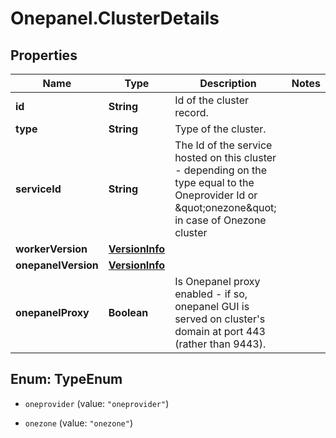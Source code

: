 # Onepanel.ClusterDetails

## Properties
Name | Type | Description | Notes
------------ | ------------- | ------------- | -------------
**id** | **String** | Id of the cluster record. | 
**type** | **String** | Type of the cluster. | 
**serviceId** | **String** | The Id of the service hosted on this cluster - depending on the type equal to the Oneprovider Id or \&quot;onezone\&quot; in case of Onezone cluster  | 
**workerVersion** | [**VersionInfo**](VersionInfo.md) |  | 
**onepanelVersion** | [**VersionInfo**](VersionInfo.md) |  | 
**onepanelProxy** | **Boolean** | Is Onepanel proxy enabled - if so, onepanel GUI is served on cluster&#39;s domain at port 443 (rather than 9443).  | 


<a name="TypeEnum"></a>
## Enum: TypeEnum


* `oneprovider` (value: `"oneprovider"`)

* `onezone` (value: `"onezone"`)




